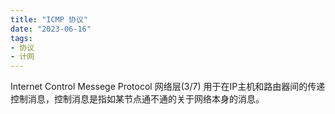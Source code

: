 ```yaml
---
title: "ICMP 协议"
date: "2023-06-16"
tags:
- 协议
- 计网
---
```


Internet Control Messege Protocol
网络层(3/7)
用于在IP主机和路由器间的传递控制消息，控制消息是指如某节点通不通的关于网络本身的消息。


